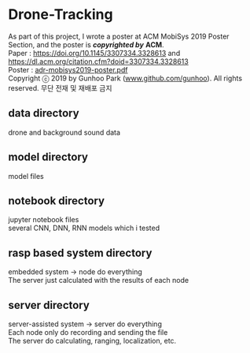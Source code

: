 # Drone-Tracking
As part of this project, I wrote a poster at ACM MobiSys 2019 Poster Section, and the poster is ***copyrighted by*** **ACM**.  
Paper : 
https://doi.org/10.1145/3307334.3328613  and
https://dl.acm.org/citation.cfm?doid=3307334.3328613   
Poster : 
[adr-mobisys2019-poster.pdf](https://github.com/gunhoo/Drone-Tracking/files/3379920/adr-mobisys2019-poster.pdf)  
Copyright ⓒ 2019 by Gunhoo Park (www.github.com/gunhoo). All rights reserved. 무단 전재 및 재배포 금지


## data directory
drone and background sound data  

## model directory
model files  

## notebook directory
jupyter notebook files  
several CNN, DNN, RNN models which i tested  

## rasp based system directory
embedded system -> node do everything  
The server just calculated with the results of each node  

## server directory
server-assisted system -> server do everything  
Each node only do recording and sending the file  
The server do calculating, ranging, localization, etc.  
